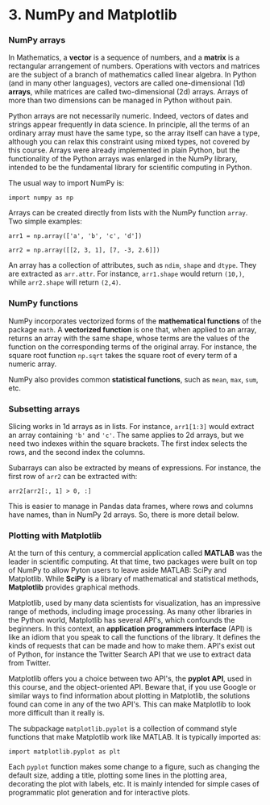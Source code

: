 # 3. NumPy and Matplotlib

### NumPy arrays

In Mathematics, a **vector** is a sequence of numbers, and a **matrix** is a rectangular arrangement of numbers. Operations with vectors and matrices are the subject of a branch of mathematics called linear algebra. In Python (and in many other languages), vectors are called one-dimensional (1d) **arrays**, while matrices are called two-dimensional (2d) arrays. Arrays of more than two dimensions can be managed in Python without pain.

Python arrays are not necessarily numeric. Indeed, vectors of dates and strings appear frequently in data science. In principle, all the terms of an ordinary array must have the same type, so the array itself can have a type, although you can relax this constraint using mixed types, not covered by this course. Arrays were already implemented in plain Python, but the functionality of the Python arrays was enlarged in the NumPy library, intended to be the fundamental library for scientific computing in Python.

The usual way to import NumPy is:

`import numpy as np`

Arrays can be created directly from lists with the NumPy function `array`. Two simple examples:

`arr1 = np.array(['a', 'b', 'c', 'd'])`

`arr2 = np.array([[2, 3, 1], [7, -3, 2.6]])`

An array has a collection of attributes, such as `ndim`, `shape` and `dtype`. They are extracted as `arr.attr`. For instance, `arr1.shape` would return `(10,)`, while `arr2.shape` will return `(2,4)`.

### NumPy functions

NumPy incorporates vectorized forms of the **mathematical functions** of the package `math`. A **vectorized function** is one that, when applied to an array, returns an array with the same shape, whose terms are the values of the function on the corresponding terms of the original array. For instance, the square root function `np.sqrt` takes the square root of every term of a numeric array.

NumPy also provides common **statistical functions**, such as `mean`, `max`, `sum`, etc.

### Subsetting arrays

Slicing works in 1d arrays as in lists. For instance, `arr1[1:3]` would extract an array containing `'b'` and `'c'`. The same applies to 2d arrays, but we need two indexes within the square brackets. The first index selects the rows, and the second index the columns.

Subarrays can also be extracted by means of expressions. For instance, the first row of `arr2` can be extracted with:

`arr2[arr2[:, 1] > 0, :]`

This is easier to manage in Pandas data frames, where rows and columns have names, than in NumPy 2d arrays. So, there is more detail below.

### Plotting with Matplotlib

At the turn of this century, a commercial application called **MATLAB** was the leader in scientific computing. At that time, two packages were built on top of NumPy to allow Pyton users to leave aside MATLAB: SciPy and Matplotlib. While **SciPy** is a library of mathematical and statistical methods, **Matplotlib** provides graphical methods.

Matplotlib, used by many data scientists for visualization, has an impressive range of methods, including image processing. As many other libraries in the Python world, Matplotlib has several API's, which confounds the beginners. In this context, an **application programmers interface** (API) is like an idiom that you speak to call the functions of the library. It defines the kinds of requests that can be made and how to make them. API's exist out of Python, for instance the Twitter Search API that we use to extract data from Twitter.

Matplotlib offers you a choice between two API's, the **pyplot API**, used in this course, and the object-oriented API. Beware that, if you use Google or similar ways to find information about plotting in Matplotlib, the solutions found can come in any of the two API's. This can make Matplotlib to look more difficult than it really is.

The subpackage `matplotlib.pyplot` is a collection of command style functions that make Matplotlib work like MATLAB. It is typically imported as:

`import matplotlib.pyplot as plt`

Each `pyplot` function makes some change to a figure, such as changing the default size, adding a title, plotting some lines in the plotting area, decorating the plot with labels, etc. It is mainly intended for simple cases of programmatic plot generation and for interactive plots.
